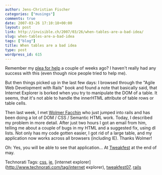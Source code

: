 ```yaml
---
author: Jens-Christian Fischer
categories: ["musings"]
comments: true
date: 2007-03-26 17:10:18+00:00
layout: post
link: http://invisible.ch/2007/03/26/when-tables-are-a-bad-idea/
slug: when-tables-are-a-bad-idea
tags: ["blog"]
title: When tables are a bad idea
type: post
wordpress_id: 615
---
```


Remember my [plea for help][1] a couple of weeks ago? I haven't really had any success with this (even though nice people tried to help me). 

But then things picked up in the last few days: I browsed through the "Agile Web Development with Rails" book and found a note that basically said, that Internet Explorer is borked when you try to manipulate the DOM of a table. It seems, that it's not able to handle the innerHTML attribute of table rows or table cells.

Then last week, I met [Wolmer Facchin][2] who just jumped into rails and has been doing a lot of DOM / CSS / Semantic HTML work. Today, I described my problem in more detail. After just two hours I got an email from him, telling me about a couple of bugs in my HTML and a suggested fix, using dl lists. Not only has my code gotten easier, I got rid of a large table, and my application now works across all browsers (including IE). Thanks Wolmer!

Oh: Yes, you will be able to see that application... At [Tweakfest][3] at the end of may. 


[1]: /2007/02/01/i-could-need-some-help-with-javascript-and-ie-debugging/
[2]: http://cchin.ch
[3]: http://www.tweakfest.ch


Technorati Tags: [css](http://www.technorati.com/tag/css), [ie](http://www.technorati.com/tag/ie), [internet explorer](http://www.technorati.com/tag/internet explorer), [tweakfest07](http://www.technorati.com/tag/tweakfest07), [rails](http://www.technorati.com/tag/rails)
